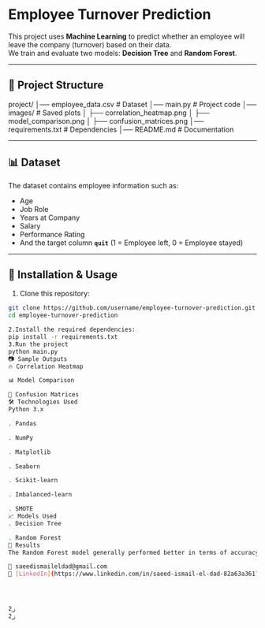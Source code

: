 # Employee Turnover Prediction

This project uses **Machine Learning** to predict whether an employee will leave the company (turnover) based on their data.  
We train and evaluate two models: **Decision Tree** and **Random Forest**.

---

## 📂 Project Structure
project/
│── employee_data.csv # Dataset
│── main.py # Project code
│── images/ # Saved plots
│ ├── correlation_heatmap.png
│ ├── model_comparison.png
│ ├── confusion_matrices.png
│── requirements.txt # Dependencies
│── README.md # Documentation

---

## 📊 Dataset
The dataset contains employee information such as:
- Age  
- Job Role  
- Years at Company  
- Salary  
- Performance Rating  
- And the target column **`quit`** (1 = Employee left, 0 = Employee stayed)  

---

## 🚀 Installation & Usage

1. Clone this repository:
```bash
git clone https://github.com/username/employee-turnover-prediction.git
cd employee-turnover-prediction

2.Install the required dependencies:
pip install -r requirements.txt
3.Run the project
python main.py
📷 Sample Outputs
🔥 Correlation Heatmap

📊 Model Comparison

📌 Confusion Matrices
🛠️ Technologies Used
Python 3.x

. Pandas

. NumPy

. Matplotlib

. Seaborn

. Scikit-learn

. Imbalanced-learn

. SMOTE
📈 Models Used
. Decision Tree

. Random Forest
📌 Results
The Random Forest model generally performed better in terms of accuracy, precision, recall, and F1-score compared to the Decision Tree.

📧 saeedismaileldad@gmail.com
🔗 [LinkedIn](https://www.linkedin.com/in/saeed-ismail-el-dad-82a63a361?utm_source=share&utm_campaign=share_via&utm_content=profile&utm_medium=android_app)




2ز
2ز

